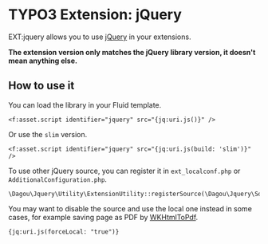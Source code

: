 # TYPO3 Extension: jQuery

EXT:jquery allows you to use [jQuery](https://jquery.com/) in your extensions.

**The extension version only matches the jQuery library version, it doesn't mean anything else.**

## How to use it
You can load the library in your Fluid template.

	<f:asset.script identifier="jquery" src="{jq:uri.js()}" />

Or use the `slim` version.

    <f:asset.script identifier="jquery" src="{jq:uri.js(build: 'slim')}" />

To use other jQuery source, you can register it in `ext_localconf.php` or `AdditionalConfiguration.php`.

    \Dagou\Jquery\Utility\ExtensionUtility::registerSource(\Dagou\Jquery\Source\StackPath::class);

You may want to disable the source and use the local one instead in some cases, for example saving page as PDF by [WKHtmlToPdf](https://wkhtmltopdf.org/).

    {jq:uri.js(forceLocal: "true")}